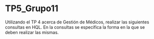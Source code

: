 # TP5_Grupo11
Utilizando el TP 4 acerca de Gestión de Médicos, realizar las siguientes consultas en HQL. En la consultas se especifica la forma en la que se deben realizar las mismas.
